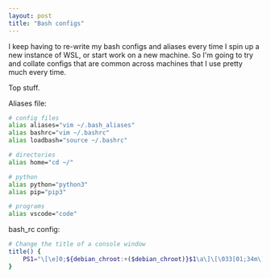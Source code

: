 ```yaml
---
layout: post
title: "Bash configs"
---
```


I keep having to re-write my bash configs and aliases every time I spin up a new instance of WSL, or start work 
on a new machine. So I'm going to try and collate configs that are common across machines that I use pretty 
much every time. 

Top stuff. 

Aliases file: 
```bash
# config files
alias aliases="vim ~/.bash_aliases"
alias bashrc="vim ~/.bashrc"
alias loadbash="source ~/.bashrc"

# directories
alias home="cd ~/"

# python
alias python="python3"
alias pip="pip3"

# programs
alias vscode="code"
```

bash_rc config: 
```bash
# Change the title of a console window
title() {
    PS1="\[\e]0;${debian_chroot:+($debian_chroot)}$1\a\]\[\033[01;34m\]\w\[\033[00m\]> "
}
```
